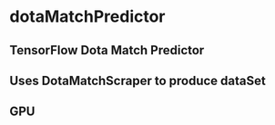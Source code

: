 ﻿# dotaMatchPredictor

## TensorFlow Dota Match Predictor
## Uses DotaMatchScraper to produce dataSet
## GPU
